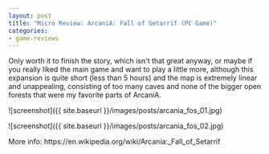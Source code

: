 ```yaml
---
layout: post
title: "Micro Review: ArcaniA: Fall of Setarrif (PC Game)"
categories:
- game-reviews
---
```


<p>Only worth it to finish the story, which isn't that great anyway, or maybe if you really liked the main game and want to play a little more, although this expansion is quite short (less than 5 hours) and the map is extremely linear and unappealing, consisting of too many caves and none of the bigger open forests that were my favorite parts of <a "http://blog.binarynonsense.com/2016/09/07/micro-review-arcania-pc/">ArcaniA</a>.</p>


![screenshot]({{ site.baseurl }}/images/posts/arcania_fos_01.jpg)


![screenshot]({{ site.baseurl }}/images/posts/arcania_fos_02.jpg)


<p>More info: <a "href=https://en.wikipedia.org/wiki/Arcania:_Fall_of_Setarrif">https://en.wikipedia.org/wiki/Arcania:_Fall_of_Setarrif</a></p>
